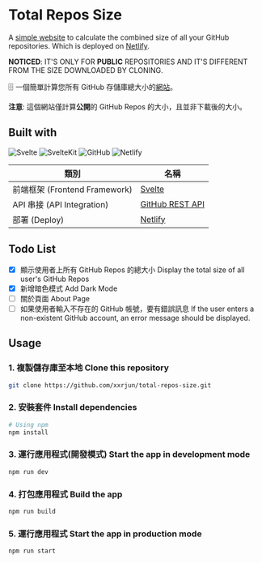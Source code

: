 # Total Repos Size

A [simple website](https://total-repos-size.netlify.app) to calculate the combined size of all your GitHub repositories. Which is deployed on [Netlify](https://www.netlify.com/).

**NOTICED**: IT'S ONLY FOR **PUBLIC** REPOSITORIES AND IT'S DIFFERENT FROM THE SIZE DOWNLOADED BY CLONING.

:file_cabinet: 一個簡單計算您所有 GitHub 存儲庫總大小的[網站](https://total-repos-size.netlify.app)。

**注意**: 這個網站僅計算**公開**的 GitHub Repos 的大小，且並非下載後的大小。

## Built with

![Svelte](https://img.shields.io/badge/Svelte-4A4A55?style=for-the-badge&logo=svelte&logoColor=FF3E00) ![SvelteKit](https://img.shields.io/badge/SvelteKit-FF3E00?style=for-the-badge&logo=Svelte&logoColor=white) ![GitHub](https://img.shields.io/badge/GitHub-100000?style=for-the-badge&logo=github&logoColor=white) ![Netlify](https://img.shields.io/badge/Netlify-00C7B7?style=for-the-badge&logo=netlify&logoColor=white)

|             類別              |                     名稱                     |
| --------------------------- | ------------------------------------------ |
| 前端框架 (Frontend Framework) | [Svelte](https://github.com/sveltejs/svelte) |
| API 串接 (API Integration) | [GitHub REST API](https://docs.github.com/en/rest) |
| 部署 (Deploy)| [Netlify](https://www.netlify.com/) |

## Todo List

- [x] 顯示使用者上所有 GitHub Repos 的總大小
      Display the total size of all user's GitHub Repos
- [x] 新增暗色模式
      Add Dark Mode
- [ ] 關於頁面
      About Page
- [ ] 如果使用者輸入不存在的 GitHub 帳號，要有錯誤訊息
      If the user enters a non-existent GitHub account, an error message should be displayed.

## Usage

### 1. 複製儲存庫至本地 Clone this repository

```bash
git clone https://github.com/xxrjun/total-repos-size.git
```

### 2. 安裝套件 Install dependencies

```bash
# Using npm
npm install
```

### 3. 運行應用程式(開發模式) Start the app in development mode

```bash
npm run dev
```

### 4. 打包應用程式 Build the app

```bash
npm run build
```

### 5. 運行應用程式 Start the app in production mode

```bash
npm run start
```
